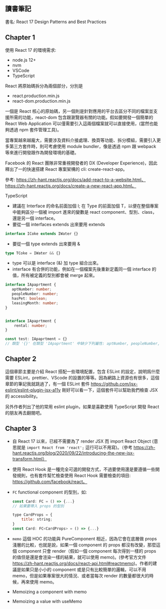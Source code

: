 ## 讀書筆記

書名: React 17 Design Patterns and Best Practices

## Chapter 1

使用 React 17 的環境需求:
* node.js 12+
* nvm
* VSCode
* TypeScript

React 將原始碼拆分為兩個部分，分別是

* react.production.min.js
* react-dom.production.min.js

一個是 React 核心的原始碼，另一個則是針對應用的平台去區分不同的檔案並支援所需的功能，react-dom 包含跟瀏覽器有關的功能。假如要開發一個簡單的 React Web Application 可以僅需要引入這兩個檔案就可以直接使用，(當然也能夠透過 npm 套件管理工具)。

當專案越來越龐大，需要涉及資料介接處理、換頁等功能、拆分模組，需要引入更多第三方套件時，則可考慮使用 module bundler，像是透過 npm 跟 webpack 等來進行開發跟作為開發環境的基礎。

Facebook 的 React 團隊非常重視開發者的 DX (Developer Experience)，因此釋出了一的快速搭建 React 專案架構的 cli: create-react-app。

參考: https://zh-hant.reactjs.org/docs/add-react-to-a-website.html、https://zh-hant.reactjs.org/docs/create-a-new-react-app.html。


TypeScript

* 建議在 Interface 的命名前面加個 I; 在 Type 的前面加個 T，以便在整個專案中能夠區分一個被 import 進來的變數是 react component、型別、class，還是另一個 interface。
* 要從一個 interfaces extends 出來要用 extends

```ts
interface ICoke extends IWater {}
```

* 要從一個 type extends 出來要用 &

```ts
type TCoke = IWater && {}
```
* type 可以是 interface (&) 加 type 組合出來。
* interface 有合併的功能，例如在一個檔案先後重新定義同一個 interface 的值，所有被定義的型別都會被 merge 起來。

```ts
interface IApaprtment {
   aptNumber: number;
   peopleNumber: number;
   hasPet: boolean;
   leasingMonth: number; 
}


interface IApaprtment {
    rental: number;
}

const test: IApaprtment = {}
// 類型 '{}' 在類型 'IApaprtment' 中缺少下列屬性: aptNumber, peopleNumber, hasPet, leasingMonth, rental ts(2739)

```


## Chapter 2

這個章節主要是介紹 React 搭配一些環境配置，包含 ESLint 的設定，說明爲什麼需要 ESLint，prettier、VScode 的設置的等等。因為網路上資源也有很多，這個章節的筆記我就跳過了，有一個 ESLint 套件 https://github.com/jsx-eslint/eslint-plugin-jsx-a11y 剛好可以看一下，這個套件可以幫助我們檢查 JSX 的 accessibility。

另外作者列出了他的常用 eslint plugin，如果是喜歡使用 TypeScript 開發 React 的朋友再去翻閱吧。

## Chapter 3

* 自 React 17 以來，已經不需要為了 render JSX 而 import React Object (意思就是 `import React from 'react';` 這行可以不用寫)。（參考 https://zh-hant.reactjs.org/blog/2020/09/22/introducing-the-new-jsx-transform.html）

* 使用 React Hook 是一種完全可選的開發方式，不過要使用還是要遵循一些開發規則，也有套件幫忙檢查使用 React Hook 需要檢查的項目: https://github.com/facebook/react。

* `FC` functional component 的型別，如:

    ```js
    const Card: FC = () => {...}
    // 如果要帶入 props 的型別

    type CardProps = {
        title: string;
    }
    const Card: FC<CardProps> = () => {...}
    ```
* `memo` 這個 HOC 的功能與 PureComponent 相近，因為它會在底層做 props 淺層的比較，也就是說，如果一個 component 的 props 都沒有改變，那麼這個 component 只會 render（假如一個 component 每次得到一樣的 props 的值但是還是會渲染一樣的結果，就可以使用 memo)。(參考官方文件 https://zh-hant.reactjs.org/docs/react-api.html#reactmemo)。作者的建議是如果只是小小的 component 或是只有比較簡單的邏輯，可以不用 memo，但是如果專案很大的情況、或者當每次 render 的數量都很大的時候，再來使用 memo。
* Memoizing a component with memo
* Memoizing a value with useMemo





